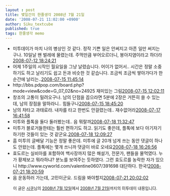 ```yaml
---
layout : post
title: 몇일간의 한줄생각 2008년 7월 21일
date: '2008-07-21 11:02:00 +0900'
author: Siku_textcube
published: true
tags: 한줄생각 memo
---
```

<div>    <ul>      <li>미투데이가 마치 나의 병상인 것 같다. 정작 기쁜 일은 안써지고 아픈 일만 써지는 구나. 10일날 왠 벌레에 물렸는데. 주먹만큼 부어오르더니, 봉아지염이라고 하더라<span><a href="http://me2day.net/siku/2008/07/12#18:24:21" rel="bookmark" title="퍼머링크">2008-07-12 18:24:21</a></span></li>       <li>어제 1주일의 시작인 월요일을 그냥 날렸습니다. 어이가 없어서.. 시간은 정말 소중하기도 하고 날리기도 쉽고 돈과 비슷한 것 같습니다. 조금씩 조금씩 쌓아가다가 한순간에 날리는..<span><a href="http://me2day.net/siku/2008/07/15#11:45:14" rel="bookmark" title="퍼머링크">2008-07-15 11:45:14</a></span></li>       <li>http://bbs.pdpop.com/board.php?mode=view&code=G_07_02&no=24925   재미있는 그림<span><a href="http://me2day.net/siku/2008/07/15#12:02:11" rel="bookmark" title="퍼머링크">2008-07-15 12:02:11</a></span></li>       <li>창조의 고통이 밀려오구나. 남의 단점을 꼽으라면 5분에 2장은 거뜬히 쓸 수 있는데, 남의 장점을 말하라니.. 힘들구나<span><a href="http://me2day.net/siku/2008/07/15#18:45:20" rel="bookmark" title="퍼머링크">2008-07-15 18:45:20</a></span></li>       <li>남의 차타고 과태료라. 내차를 타고 한번도 안걸렸는데.. 재수없어라<span><a href="http://me2day.net/siku/2008/07/17#16:41:58" rel="bookmark" title="퍼머링크">2008-07-17 16:41:58</a></span></li>       <li>미투와 플톡을 둘다 둘러봤는데.. 음 뭐랄까<span><a href="http://me2day.net/siku/2008/07/18#11:32:47" rel="bookmark" title="퍼머링크">2008-07-18 11:32:47</a></span></li>       <li>미투가 블로거들한테는 훨씬 편하기도 하고. 읽기도 좋은데, 플톡에 보다 아기자기하기한 것들이 있는 것 같군요.<span><a href="http://me2day.net/siku/2008/07/18#12:09:27" rel="bookmark" title="퍼머링크">2008-07-18 12:09:27</a></span></li>       <li>흠 미투의 글배달 기능은 정말 좋은데. 미투에 글 20개 넘게 쓰는 동안 댓글이 하나도 안왔는데. 플톡에는 몇개 쓰니까 댓글이 바로 오네요<span><a href="http://me2day.net/siku/2008/07/18#16:26:56" rel="bookmark" title="퍼머링크">2008-07-18 16:26:56</a></span></li>       <li>효도르는 실비아를 포함하여 백사장까지 많은 해설가, 전문가, 팬들을 물먹였다. 누가 황제보고 뭐라하냐? 분노를 보여주는 듯하였다. 그런 효도르를 농락한 자가 있으니 http://www.cyworld.com/valentine0607/391698 대단하다. 한국!<span><a href="http://me2day.net/siku/2008/07/21#18:20:59" rel="bookmark" title="퍼머링크">2008-07-21 18:20:59</a></span></li>       <li>음 운동하러 가는데, 고민이군요. 드림을 봐야할지<span><a href="http://me2day.net/siku/2008/07/21#20:02:02" rel="bookmark" title="퍼머링크">2008-07-21 20:02:02</a></span></li>     </ul>    <p style="background:url(http://me2day.net/images/me2day_icon.gif) no-repeat right top;padding-right:25px;text-align:right; font-size: 0.9em;">이 글은 <a href="http://me2day.net/siku" target="_blank">시쿠</a>님의 <a href="http://me2day.net/siku/2008/07/12#09:24:21">2008년 7월 12일</a>에서 <a href="http://me2day.net/siku/2008/07/21#11:02:02">2008년 7월 21일</a>까지의 미투데이 내용입니다.</p>  </div> <!-- end of daily_digest -->


